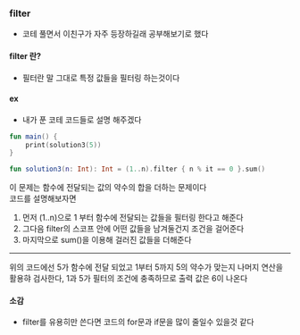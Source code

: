 ### filter
- 코테 풀면서 이친구가 자주 등장하길래 공부해보기로 했다
#### filter 란?
- 필터란 말 그대로 특정 값들을 필터링 하는것이다
#### ex
- 내가 푼 코테 코드들로 설명 해주겠다
```kotlin
fun main() {
    print(solution3(5))
}

fun solution3(n: Int): Int = (1..n).filter { n % it == 0 }.sum()
``` 
이 문제는 함수에 전달되는 값의 약수의 합을 더하는 문제이다<br>
코드를 설명해보자면
1. 먼저 (1..n)으로 1 부터 함수에 전달되는 값들을 필터링 한다고 해준다
2. 그다음 filter의 스코프 안에 어떤 값들을 남겨둘건지 조건을 걸어준다
3. 마지막으로 sum()을 이용해 걸러진 값들을 더해준다
---
위의 코드에선 5가 함수에 전달 되었고 1부터 5까지 5의 약수가 맞는지 나머지 연산을 활용햐 검사한다, 1과 5가 필터의 조건에 충족하므로 출력 값은 6이 나온다
#### 소감
- filter를 유용히만 쓴다면 코드의 for문과 if문을 많이 줄일수 있을것 같다